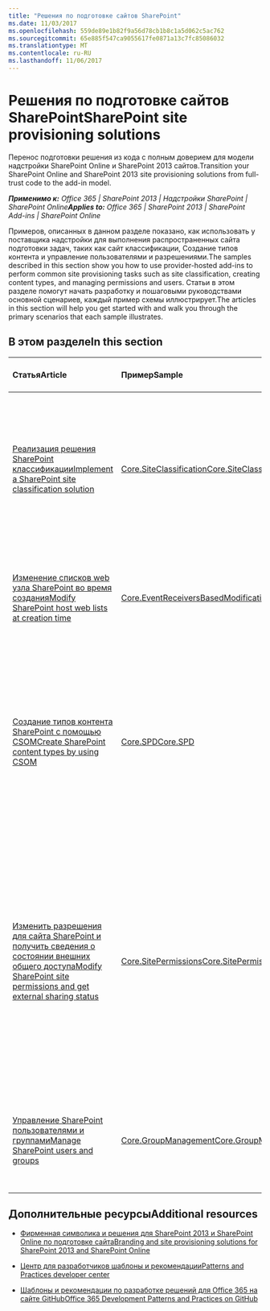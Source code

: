 ```yaml
---
title: "Решения по подготовке сайтов SharePoint"
ms.date: 11/03/2017
ms.openlocfilehash: 559de89e1b82f9a56d78cb1b8c1a5d062c5ac762
ms.sourcegitcommit: 65e885f547ca9055617fe0871a13c7fc85086032
ms.translationtype: MT
ms.contentlocale: ru-RU
ms.lasthandoff: 11/06/2017
---
```

# <a name="sharepoint-site-provisioning-solutions"></a><span data-ttu-id="a6fe9-102">Решения по подготовке сайтов SharePoint</span><span class="sxs-lookup"><span data-stu-id="a6fe9-102">SharePoint site provisioning solutions</span></span>

<span data-ttu-id="a6fe9-103">Перенос подготовки решения из кода с полным доверием для модели надстройки SharePoint Online и SharePoint 2013 сайтов.</span><span class="sxs-lookup"><span data-stu-id="a6fe9-103">Transition your SharePoint Online and SharePoint 2013 site provisioning solutions from full-trust code to the add-in model.</span></span> 

<span data-ttu-id="a6fe9-104">_**Применимо к:** Office 365 | SharePoint 2013 | Надстройки SharePoint | SharePoint Online_</span><span class="sxs-lookup"><span data-stu-id="a6fe9-104">_**Applies to:** Office 365 | SharePoint 2013 | SharePoint Add-ins | SharePoint Online_</span></span>

<span data-ttu-id="a6fe9-105">Примеров, описанных в данном разделе показано, как использовать у поставщика надстройки для выполнения распространенных сайта подготовки задач, таких как сайт классификации, Создание типов контента и управление пользователями и разрешениями.</span><span class="sxs-lookup"><span data-stu-id="a6fe9-105">The samples described in this section show you how to use provider-hosted add-ins to perform common site provisioning tasks such as site classification, creating content types, and managing permissions and users.</span></span> <span data-ttu-id="a6fe9-106">Статьи в этом разделе помогут начать разработку и пошаговыми руководствами основной сценариев, каждый пример схемы иллюстрирует.</span><span class="sxs-lookup"><span data-stu-id="a6fe9-106">The articles in this section will help you get started with and walk you through the primary scenarios that each sample illustrates.</span></span> 

## <a name="in-this-section"></a><span data-ttu-id="a6fe9-107">В этом разделе</span><span class="sxs-lookup"><span data-stu-id="a6fe9-107">In this section</span></span>

|<span data-ttu-id="a6fe9-108">**Статья**</span><span class="sxs-lookup"><span data-stu-id="a6fe9-108">**Article**</span></span>|<span data-ttu-id="a6fe9-109">**Пример**</span><span class="sxs-lookup"><span data-stu-id="a6fe9-109">**Sample**</span></span>|<span data-ttu-id="a6fe9-110">**Показано, как для**</span><span class="sxs-lookup"><span data-stu-id="a6fe9-110">**Shows you how to**</span></span>|
|:-----|:-----|:-----|
|[<span data-ttu-id="a6fe9-111">Реализация решения SharePoint классификации</span><span class="sxs-lookup"><span data-stu-id="a6fe9-111">Implement a SharePoint site classification solution</span></span>](implement-a-sharepoint-site-classification-solution.md)|[<span data-ttu-id="a6fe9-112">Core.SiteClassification</span><span class="sxs-lookup"><span data-stu-id="a6fe9-112">Core.SiteClassification</span></span>](https://github.com/SharePoint/PnP/tree/dev/Scenarios/Core.SiteClassification)|<span data-ttu-id="a6fe9-113">Реализация классификации решения и использование сайта политики сайта для улучшения оптимизации поиска.</span><span class="sxs-lookup"><span data-stu-id="a6fe9-113">Implement a site classification solution and leverage site policies to improve search optimization.</span></span> |
|[<span data-ttu-id="a6fe9-114">Изменение списков web узла SharePoint во время создания</span><span class="sxs-lookup"><span data-stu-id="a6fe9-114">Modify SharePoint host web lists at creation time</span></span>](modify-sharepoint-host-web-lists-at-creation-time.md)|[<span data-ttu-id="a6fe9-115">Core.EventReceiversBasedModifications</span><span class="sxs-lookup"><span data-stu-id="a6fe9-115">Core.EventReceiversBasedModifications</span></span>](https://github.com/SharePoint/PnP/tree/dev/Scenarios/Core.EventReceiversBasedModifications)|<span data-ttu-id="a6fe9-116">Изменение списка SharePoint, созданных в веб-узла во время создания списка.</span><span class="sxs-lookup"><span data-stu-id="a6fe9-116">Modify a SharePoint list created in the host web at the time the list is created.</span></span>|
|[<span data-ttu-id="a6fe9-117">Создание типов контента SharePoint с помощью CSOM</span><span class="sxs-lookup"><span data-stu-id="a6fe9-117">Create SharePoint content types by using CSOM</span></span>](create-sharepoint-content-types-by-using-csom.md)|[<span data-ttu-id="a6fe9-118">Core.SPD</span><span class="sxs-lookup"><span data-stu-id="a6fe9-118">Core.SPD</span></span>](https://github.com/SharePoint/PnP/tree/dev/Samples/Core.SPD)|<span data-ttu-id="a6fe9-119">Используйте идентификатор унаследованного типа контента для создания нового типа контента на платформе Office 365, сохраняя все существующие свойства.</span><span class="sxs-lookup"><span data-stu-id="a6fe9-119">Use an inherited content type identifier to create a new content type on the Office 365 platform, preserving all its existing properties.</span></span>|
|[<span data-ttu-id="a6fe9-120">Изменить разрешения для сайта SharePoint и получить сведения о состоянии внешних общего доступа</span><span class="sxs-lookup"><span data-stu-id="a6fe9-120">Modify SharePoint site permissions and get external sharing status</span></span>](modify-sharepoint-site-permissions-and-get-external-sharing-status.md)|[<span data-ttu-id="a6fe9-121">Core.SitePermissions</span><span class="sxs-lookup"><span data-stu-id="a6fe9-121">Core.SitePermissions</span></span>](https://github.com/SharePoint/PnP/tree/dev/Scenarios/Core.SitePermissions)|<span data-ttu-id="a6fe9-122">Изменение свойств Администраторы семейства сайтов с использованием CSOM кода и получить состояние внешних общего доступа и внешние пользователи семейства веб-сайтов или клиента.</span><span class="sxs-lookup"><span data-stu-id="a6fe9-122">Modify properties of site collection administrators using CSOM code and get the external sharing status and external users of a site collection or tenant.</span></span>|
|[<span data-ttu-id="a6fe9-123">Управление SharePoint пользователями и группами</span><span class="sxs-lookup"><span data-stu-id="a6fe9-123">Manage SharePoint users and groups</span></span>](manage-sharepoint-users-and-groups.md)|[<span data-ttu-id="a6fe9-124">Core.GroupManagement</span><span class="sxs-lookup"><span data-stu-id="a6fe9-124">Core.GroupManagement</span></span>](https://github.com/SharePoint/PnP/tree/dev/Scenarios/Core.GroupManagement)|<span data-ttu-id="a6fe9-125">Управление пользователями, группами и разрешения в семействе сайтов SharePoint.</span><span class="sxs-lookup"><span data-stu-id="a6fe9-125">Manage users, groups, and permissions within a SharePoint site collection.</span></span>|

## <a name="additional-resources"></a><span data-ttu-id="a6fe9-126">Дополнительные ресурсы</span><span class="sxs-lookup"><span data-stu-id="a6fe9-126">Additional resources</span></span>
<span data-ttu-id="a6fe9-127"><a name="bk_addresources"> </a></span><span class="sxs-lookup"><span data-stu-id="a6fe9-127"></span></span>

- [<span data-ttu-id="a6fe9-128">Фирменная символика и решения для SharePoint 2013 и SharePoint Online по подготовке сайта</span><span class="sxs-lookup"><span data-stu-id="a6fe9-128">Branding and site provisioning solutions for SharePoint 2013 and SharePoint Online</span></span>](Branding-and-site-provisioning-solutions-for-SharePoint.md)
    
- [<span data-ttu-id="a6fe9-129">Центр для разработчиков шаблоны и рекомендации</span><span class="sxs-lookup"><span data-stu-id="a6fe9-129">Patterns and Practices developer center</span></span>](http://dev.office.com/patterns-and-practices)
    
- [<span data-ttu-id="a6fe9-130">Шаблоны и рекомендации по разработке решений для Office 365 на сайте GitHub</span><span class="sxs-lookup"><span data-stu-id="a6fe9-130">Office 365 Development Patterns and Practices on GitHub</span></span>](https://github.com/SharePoint/PnP)
